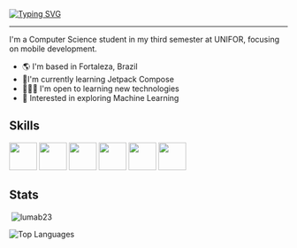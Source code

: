 <a href="https://git.io/typing-svg">
    <img src="https://readme-typing-svg.demolab.com?font=Fira+Code&weight=500&pause=1000&color=00FF92&center=true&vCenter=true&width=435&lines=Hello%2C++my+name+is+Luma!;and+I+love+Mobile+Development!" alt="Typing SVG" />
</a>

<hr>

<p>
    I'm a Computer Science student in my third semester at UNIFOR, focusing on mobile development.
</p>

<ul>
    <li>🌎 I'm based in Fortaleza, Brazil</li>
    <li>📱I'm currently learning Jetpack Compose</li>
    <li>👩🏻‍💻 I'm open to learning new technologies</li>
    <li>🤖 Interested in exploring Machine Learning</li>
</ul>

<h2>Skills</h2>

<img src="https://cdn.jsdelivr.net/gh/devicons/devicon@latest/icons/jetpackcompose/jetpackcompose-original.svg" width="50px"/>   
<img src="https://cdn.jsdelivr.net/gh/devicons/devicon@latest/icons/java/java-original.svg" width="50px"/>
<img src="https://cdn.jsdelivr.net/gh/devicons/devicon@latest/icons/javascript/javascript-original.svg" width="50px"/>
<img src="https://cdn.jsdelivr.net/gh/devicons/devicon@latest/icons/html5/html5-plain-wordmark.svg" width="50px"/>
<img src="https://cdn.jsdelivr.net/gh/devicons/devicon@latest/icons/css3/css3-original.svg" width="50px"/>
<img src="https://cdn.jsdelivr.net/gh/devicons/devicon@latest/icons/kotlin/kotlin-original.svg" width="50px"/>     

<h2>Stats</h2>

<p>&nbsp;<img align="center" src="https://github-readme-stats.vercel.app/api?username=lumab23&&theme=gotham&show_icons=true&locale=en" alt="lumab23" /></p>

![Top Languages](https://github-readme-stats.vercel.app/api/top-langs/?username=lumab23&theme=gotham&layout=compact)


